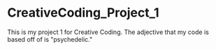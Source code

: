 # CreativeCoding_Project_1
This is my project 1 for Creative Coding.
The adjective that my code is based off of is "psychedelic."
